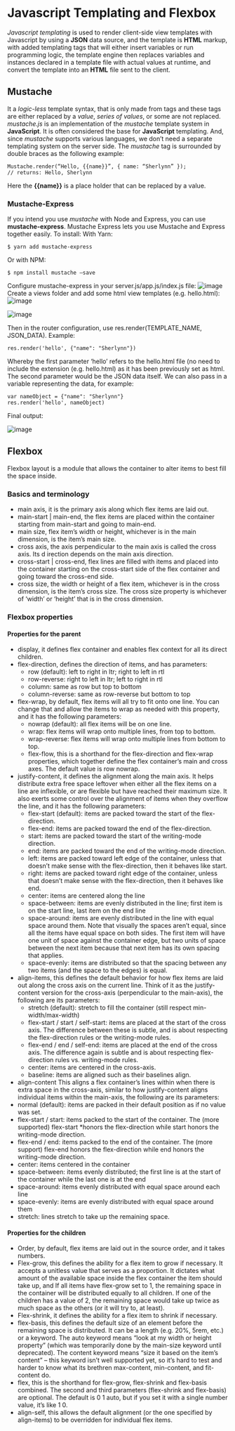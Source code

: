 # Javascript Templating and Flexbox
*Javascript templating* is used to render client-side view templates with Javascript by using a **JSON** data source, and the template is **HTML** markup, with added templating tags that will either insert variables or run programming logic, the template engine then replaces variables and instances declared in a template file with actual values at runtime, and convert the template into an **HTML** file sent to the client.
## Mustache
It a *logic-less* template syntax, that is only made from tags and these tags are either replaced by a *value*, *series of values*, or some are not replaced.
*mustache.js* is an implementation of the *mustache* template system in **JavaScript**. It is often considered the base for **JavaScript** templating. And, since *mustache* supports various languages, we don’t need a separate templating system on the server side.
The *mustache* tag is surrounded by double braces as the following example:
```
Mustache.render(“Hello, {{name}}”, { name: “Sherlynn” });
// returns: Hello, Sherlynn
```
Here the **{{name}}** is a place holder that can be replaced by a value.
### Mustache-Express
If you intend you use *mustache* with Node and Express, you can use **mustache-express**. Mustache Express lets you use Mustache and Express together easily.
To install:
With Yarn:
```
$ yarn add mustache-express
```
Or with NPM:
```
$ npm install mustache –save
```
Configure mustache-express in your server.js/app.js/index.js file:
 ![image](https://miro.medium.com/max/875/1*ES10lxr7tdRFVEKcRAgLEw.png)
Create a views folder and add some html view templates (e.g. hello.html):
![image](https://miro.medium.com/max/618/1*zwYE8a5rvAVZcBl9v1oqfA.png)

![image](https://miro.medium.com/max/875/1*FRcL9NQHI7Cvi2ELLmzJGQ.png)

Then in the router configuration, use res.render(TEMPLATE_NAME, JSON_DATA). Example:
```
res.render('hello', {"name": "Sherlynn"})
```
Whereby the first parameter ‘hello’ refers to the hello.html file (no need to include the extension (e.g. hello.html) as it has been previously set as html.
The second parameter would be the JSON data itself. We can also pass in a variable representing the data, for example:
```
var nameObject = {"name": "Sherlynn"}
res.render('hello', nameObject)
```
Final output:

![image](https://miro.medium.com/max/875/1*YaJ1vtsuwRMhfi8parlHOA.png)

## Flexbox
Flexbox layout is a module that allows the container to alter items to best fill the space inside.
### Basics and terminology
* main axis, it is the primary axis along which flex items are laid out.
* main-start | main-end, the flex items are placed within the container starting from main-start and going to main-end.
* main size, flex item’s width or height, whichever is in the main dimension, is the item’s main size.
* cross axis, the axis perpendicular to the main axis is called the cross axis. Its d irection depends on the main axis direction.
* cross-start | cross-end, flex lines are filled with items and placed into the container starting on the cross-start side of the flex container and going toward the cross-end side.
* cross size, the width or height of a flex item, whichever is in the cross dimension, is the item’s cross size. The cross size property is whichever of ‘width’ or ‘height’ that is in the cross dimension.
### Flexbox properties
#### Properties for the parent
* display, it defines flex container and enables flex context for all its direct children.
* flex-direction, defines the direction of items, and has parameters:
	* row (default): left to right in ltr; right to left in rtl
    * row-reverse: right to left in ltr; left to right in rtl
    * column: same as row but top to bottom
    * column-reverse: same as row-reverse but bottom to top
* flex-wrap, by default, flex items will all try to fit onto one line. You can change that and allow the items to wrap as needed with this property, and it has the following parameters:
	* nowrap (default): all flex items will be on one line.
    * wrap: flex items will wrap onto multiple lines, from top to bottom.
    * wrap-reverse: flex items will wrap onto multiple lines from bottom to top.
    * flex-flow, this is a shorthand for the flex-direction and flex-wrap properties, which together define the flex container’s main and cross axes. The default value is row nowrap.
* justify-content, it defines the alignment along the main axis. It helps distribute extra free space leftover when either all the flex items on a line are inflexible, or are flexible but have reached their maximum size. It also exerts some control over the alignment of items when they overflow the line, and it has the following parameters:
	* flex-start (default): items are packed toward the start of the flex-direction.
    * flex-end: items are packed toward the end of the flex-direction.  
    * start: items are packed toward the start of the writing-mode direction.
    * end: items are packed toward the end of the writing-mode direction.
    * left: items are packed toward left edge of the container, unless that doesn’t make sense with the flex-direction, then it behaves like start.
    * right: items are packed toward right edge of the container, unless that doesn’t make sense with the flex-direction, then it behaves like end.
    * center: items are centered along the line
    * space-between: items are evenly distributed in the line; first item is on the start line, last item on the end line
    * space-around: items are evenly distributed in the line with equal space around them. Note that visually the spaces aren’t equal, since all the items have equal space on both sides. The first item will have one unit of space against the container edge, but two units of space between the next item because that next item has its own spacing that applies.
    * space-evenly: items are distributed so that the spacing between any two items (and the space to the edges) is equal.
* align-items, this defines the default behavior for how flex items are laid out along the cross axis on the current line. Think of it as the justify-content version for the cross-axis (perpendicular to the main-axis), the following are its parameters:
	* stretch (default): stretch to fill the container (still respect min-width/max-width)
    * flex-start / start / self-start: items are placed at the start of the cross axis. The difference between these is subtle, and is about respecting the flex-direction rules or the writing-mode rules.
    * flex-end / end / self-end: items are placed at the end of the cross axis. The difference again is subtle and is about respecting flex-direction rules vs. writing-mode rules.
    * center: items are centered in the cross-axis.
    * baseline: items are aligned such as their baselines align.
* align-content
This aligns a flex container’s lines within when there is extra space in the cross-axis, similar to how justify-content aligns individual items within the  main-axis, the following are its parameters:
* normal (default): items are packed in their default position as if no value was set.
* flex-start / start: items packed to the start of the container. The (more supported) flex-start *honors the flex-direction while start honors the writing-mode direction.
* flex-end / end: items packed to the end of the container. The (more support) flex-end honors the flex-direction while end honors the writing-mode direction.
* center: items centered in the container
* space-between: items evenly distributed; the first line is at the start of the container while the last one is at the end
* space-around: items evenly distributed with equal space around each line
* space-evenly: items are evenly distributed with equal space around them
* stretch: lines stretch to take up the remaining space.
#### Properties for the children
* Order, by default, flex items are laid out in the source order, and it takes numbers.
* Flex-grow, this defines the ability for a flex item to grow if necessary. It accepts a unitless value that serves as a proportion. It dictates what amount of the available space inside the flex container the item should take up, and If all items have flex-grow set to 1, the remaining space in the container will be distributed equally to all children. If one of the children has a value of 2, the remaining space would take up twice as much space as the others (or it will try to, at least).
* Flex-shrink, it defines the ability for a flex item to shrink if necessary.
* flex-basis, this defines the default size of an element before the remaining space is distributed. It can be a length (e.g. 20%, 5rem, etc.) or a keyword. The auto keyword means “look at my width or height property” (which was temporarily done by the main-size keyword until deprecated). The content keyword means “size it based on the item’s content” – this keyword isn’t well supported yet, so it’s hard to test and harder to know what its brethren max-content, min-content, and fit-content do.
* flex, this is the shorthand for flex-grow, flex-shrink and flex-basis combined. The second and third parameters (flex-shrink and flex-basis) are optional. The default is 0 1 auto, but if you set it with a single number value, it’s like 1 0.
* align-self, this allows the default alignment (or the one specified by align-items) to be overridden for individual flex items.




